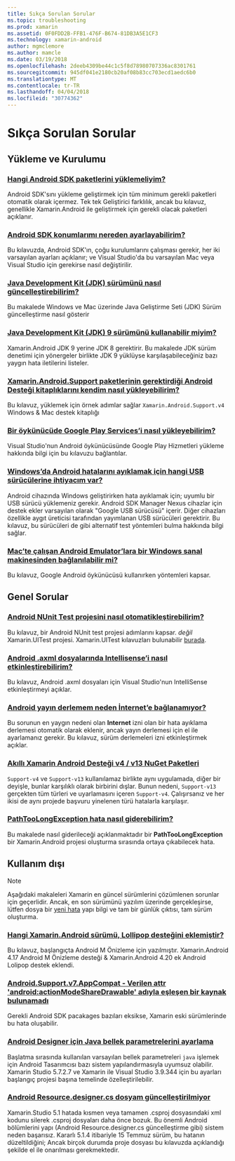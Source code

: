 ```yaml
---
title: Sıkça Sorulan Sorular
ms.topic: troubleshooting
ms.prod: xamarin
ms.assetid: 0F0FDD2B-FFB1-476F-B674-81DB3A5E1CF3
ms.technology: xamarin-android
author: mgmclemore
ms.author: mamcle
ms.date: 03/19/2018
ms.openlocfilehash: 2deeb4309be44c1c5f8d78980707336ac8301761
ms.sourcegitcommit: 945df041e2180cb20af08b83cc703ecd1aedc6b0
ms.translationtype: MT
ms.contentlocale: tr-TR
ms.lasthandoff: 04/04/2018
ms.locfileid: "30774362"
---
```

# <a name="frequently-asked-questions"></a>Sıkça Sorulan Sorular

## <a name="installation--setup"></a>Yükleme ve Kurulumu

### <a name="which-android-sdk-packages-should-i-installinstall-android-sdk-packagesmd"></a>[Hangi Android SDK paketlerini yüklemeliyim?](install-android-sdk-packages.md)

Android SDK'sını yükleme geliştirmek için tüm minimum gerekli paketleri otomatik olarak içermez. Tek tek Geliştirici farklılık, ancak bu kılavuz, genellikle Xamarin.Android ile geliştirmek için gerekli olacak paketleri açıklanır.

### <a name="where-can-i-set-my-android-sdk-locationsandroid-sdk-locationmd"></a>[Android SDK konumlarımı nereden ayarlayabilirim?](android-sdk-location.md)

Bu kılavuzda, Android SDK'ın, çoğu kurulumlarını çalışması gerekir, her iki varsayılan ayarları açıklanır; ve Visual Studio'da bu varsayılan Mac veya Visual Studio için gerekirse nasıl değiştirilir.

### <a name="how-do-i-update-the-java-development-kit-jdk-versionupdate-jdkmd"></a>[Java Development Kit (JDK) sürümünü nasıl güncelleştirebilirim?](update-jdk.md)

Bu makalede Windows ve Mac üzerinde Java Geliştirme Seti (JDK) Sürüm güncelleştirme nasıl gösterir

### <a name="can-i-use-java-development-kit-jdk-version-9jdk9-errorsmd"></a>[Java Development Kit (JDK) 9 sürümünü kullanabilir miyim?](jdk9-errors.md)

Xamarin.Android JDK 9 yerine JDK 8 gerektirir. Bu makalede JDK sürüm denetimi için yönergeler birlikte JDK 9 yüklüyse karşılaşabileceğiniz bazı yaygın hata iletilerini listeler.


### <a name="how-can-i-manually-install-the-android-support-libraries-required-by-the-xamarinandroidsupport-packagesinstall-android-support-librarymd"></a>[Xamarin.Android.Support paketlerinin gerektirdiği Android Desteği kitaplıklarını kendim nasıl yükleyebilirim?](install-android-support-library.md)

Bu kılavuz, yüklemek için örnek adımlar sağlar `Xamarin.Android.Support.v4` Windows & Mac destek kitaplığı

### <a name="how-do-i-install-google-play-services-in-an-emulatorinstall-gpsmd"></a>[Bir öykünücüde Google Play Services’i nasıl yükleyebilirim?](install-gps.md)

Visual Studio'nun Android öykünücüsünde Google Play Hizmetleri yükleme hakkında bilgi için bu kılavuzu bağlantılar.

### <a name="what-usb-drivers-do-i-need-to-debug-android-on-windowsandroid-drivers-debug-windowsmd"></a>[Windows’da Android hatalarını ayıklamak için hangi USB sürücülerine ihtiyacım var?](android-drivers-debug-windows.md)

Android cihazında Windows geliştirirken hata ayıklamak için; uyumlu bir USB sürücü yüklemeniz gerekir. Android SDK Manager Nexus cihazlar için destek ekler varsayılan olarak "Google USB sürücüsü" içerir.
Diğer cihazları özellikle aygıt üreticisi tarafından yayımlanan USB sürücüleri gerektirir. Bu kılavuz, bu sürücüleri de gibi alternatif test yöntemleri bulma hakkında bilgi sağlar.

### <a name="is-it-possible-to-connect-to-android-emulators-running-on-a-mac-from-a-windows-vmconnect-android-emulator-mac-windowsmd"></a>[Mac’te çalışan Android Emulator’lara bir Windows sanal makinesinden bağlanılabilir mi?](connect-android-emulator-mac-windows.md)

Bu kılavuz, Google Android öykünücüsü kullanırken yöntemleri kapsar.

## <a name="general-questions"></a>Genel Sorular

### <a name="how-do-i-automate-an-android-nunit-test-projectautomate-android-nunit-testmd"></a>[Android NUnit Test projesini nasıl otomatikleştirebilirim?](automate-android-nunit-test.md)

Bu kılavuz, bir Android NUnit test projesi adımlarını kapsar. _değil_ Xamarin.UITest projesi. Xamarin.UITest kılavuzları bulunabilir [burada](https://docs.microsoft.com/appcenter/test-cloud/preparing-for-upload/uitest).

### <a name="how-do-i-enable-intellisense-in-android-axml-filesenable-axml-intellisensemd"></a>[Android .axml dosyalarında Intellisense’i nasıl etkinleştirebilirim?](enable-axml-intellisense.md)

Bu kılavuz, Android .axml dosyaları için Visual Studio'nun IntelliSense etkinleştirmeyi açıklar.

### <a name="why-cant-my-android-release-build-connect-to-the-internetandroid-internetmd"></a>[Android yayın derlemem neden İnternet’e bağlanamıyor?](android-internet.md)

Bu sorunun en yaygın nedeni olan **Internet** izni olan bir hata ayıklama derlemesi otomatik olarak eklenir, ancak yayın derlemesi için el ile ayarlamanız gerekir. Bu kılavuz, sürüm derlemeleri izni etkinleştirmek açıklar.

### <a name="smarter-xamarin-android-support-v4--v13-nuget-packagesandroid-support-v4v13-librariesmd"></a>[Akıllı Xamarin Android Desteği v4 / v13 NuGet Paketleri](android-support-v4v13-libraries.md)

`Support-v4` ve `Support-v13` kullanılamaz birlikte aynı uygulamada, diğer bir deyişle, bunlar karşılıklı olarak birbirini dışlar. Bunun nedeni, `Support-v13` gerçekten tüm türleri ve uyarlamasını içeren `Support-v4`. Çalışırsanız ve her ikisi de aynı projede başvuru yinelenen türü hatalarla karşılaşır.

### <a name="how-do-i-resolve-a-pathtoolongexception-errorpath-too-long-exceptionmd"></a>[PathTooLongException hata nasıl giderebilirim?](path-too-long-exception.md)

Bu makalede nasıl giderileceği açıklanmaktadır bir **PathTooLongException** bir Xamarin.Android projesi oluşturma sırasında ortaya çıkabilecek hata.



## <a name="deprecated"></a>Kullanım dışı

> [!NOTE]
> Aşağıdaki makaleleri Xamarin en güncel sürümlerini çözümlenen sorunlar için geçerlidir. Ancak, en son sürümünü yazılım üzerinde gerçekleşirse, lütfen dosya bir [yeni hata](~/cross-platform/troubleshooting/questions/howto-file-bug.md) yapı bilgi ve tam bir günlük çıktısı, tam sürüm oluşturma.

### <a name="what-version-of-xamarinandroid-added-lollipop-supportxa-lollipopmd"></a>[Hangi Xamarin.Android sürümü, Lollipop desteğini eklemiştir?](xa-lollipop.md)

Bu kılavuz, başlangıçta Android M Önizleme için yazılmıştır. Xamarin.Android 4.17 Android M Önizleme desteği & Xamarin.Android 4.20 ek Android Lolipop destek eklendi.

### <a name="androidsupportv7appcompat---no-resource-found-that-matches-the-given-name-attr-androidactionmodesharedrawablemissing-action-mode-share-drawablemd"></a>[Android.Support.v7.AppCompat - Verilen attr 'android:actionModeShareDrawable' adıyla eşleşen bir kaynak bulunamadı](missing-action-mode-share-drawable.md)

Gerekli Android SDK pacakages bazıları eksikse, Xamarin eski sürümlerinde bu hata oluşabilir.

### <a name="adjusting-java-memory-parameters-for-the-android-designerandroid-designer-java-memorymd"></a>[Android Designer için Java bellek parametrelerini ayarlama](android-designer-java-memory.md)

Başlatma sırasında kullanılan varsayılan bellek parametreleri `java` işlemek için Android Tasarımcısı bazı sistem yapılandırmasıyla uyumsuz olabilir. Xamarin Studio 5.7.2.7 ve Xamarin ile Visual Studio 3.9.344 için bu ayarları başlangıç projesi başına temelinde özelleştirilebilir.

### <a name="my-android-resourcedesignercs-file-will-not-updateresource-designer-wont-updatemd"></a>[Android Resource.designer.cs dosyam güncelleştirilmiyor](resource-designer-wont-update.md)

Xamarin.Studio 5.1 hatada kısmen veya tamamen .csproj dosyasındaki xml kodunu silerek .csproj dosyaları daha önce bozuk. Bu önemli Android bölümlerini yapı (Android Resource.designer.cs güncelleştirme gibi) sistem neden başarısız. Kararlı 5.1.4 itibariyle 15 Temmuz sürüm, bu hatanın düzeltildiğini; Ancak birçok durumda proje dosyası bu kılavuzda açıklandığı şekilde el ile onarılması gerekmektedir.



